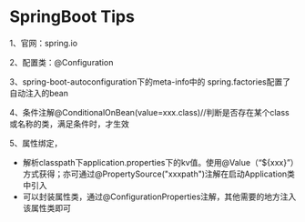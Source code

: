 # SpringBoot Tips
1、官网：spring.io

2、配置类：@Configuration

3、spring-boot-autoconfiguration下的meta-info中的 spring.factories配置了自动注入的bean 

4、条件注解@ConditionalOnBean(value=xxx.class)//判断是否存在某个class或名称的类，满足条件时，才生效

5、属性绑定，
- 解析classpath下application.properties下的kv值。使用@Value（“${xxx}”）方式获得；亦可通过@PropertySource("xxxpath")注解在启动Application类中引入
- 可以封装属性类，通过@ConfigurationProperties注解，其他需要的地方注入该属性类即可




